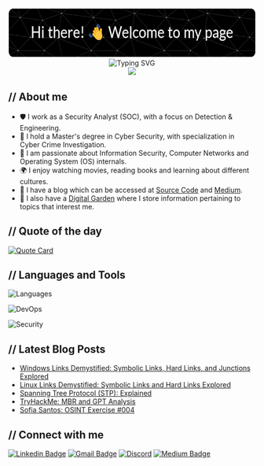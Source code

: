 <div align="center">
  <!-- Banner Image -->
  <!-- https://leviarista.github.io/github-profile-header-generator/ -->
  <img src="https://raw.githubusercontent.com/dvdmtw98/dvdmtw98/main/assets/github-header.png" width="600" height="100" alt="Banner Image">
</div>

<div align="center">
  <!-- Typewriter Introduction Image -->
  <!-- https://readme-typing-svg.demolab.com/demo/ -->
  <img src="https://readme-typing-svg.demolab.com?font=Fira+Code&weight=500&size=36&pause=1000&center=true&vCenter=true&width=700&height=70&lines=David+Varghese;Cyber+Security+Student" alt="Typing SVG" />
</div>

<div align="center">
  <!-- Page Vist Counter -->
  <!-- https://github.com/antonkomarev/github-profile-views-counter -->
  <img src="https://komarev.com/ghpvc/?username=dvdmtw98&style=flat-square">
</div>

## // About me

- 🛡️ I work as a Security Analyst (SOC), with a focus on Detection & Engineering.
- 🏫 I hold a Master's degree in Cyber Security, with specialization in Cyber Crime Investigation.
- 🌱  I am passionate about Information Security, Computer Networks and Operating System (OS) internals.
- 🌍 I enjoy watching movies, reading books and learning about different cultures.
- 📝 I have a blog which can be accessed at [Source Code](https://blog.davidvarghese.net) and [Medium](https://david-varghese.medium.com/).
- 📒 I also have a [Digital Garden](https://notes.davidvarghese.net) where I store information pertaining to topics that interest me.

## // Quote of the day

<!-- https://github.com/PiyushSuthar/github-readme-quotes -->
<a href="https://github.com/piyushsuthar/github-readme-quotes">
  <img src="https://quotes-github-readme.vercel.app/api?type=horizontal&theme=dark" alt="Quote Card">
</a>

## // Languages and Tools

<!-- https://skillicons.dev/ -->
![Languages](https://skillicons.dev/icons?i=py,powershell,bash,docker,git,github)

![DevOps](https://skillicons.dev/icons?i=azure,vscode,cloudflare,ubuntu,arch,windows)

<!-- https://builder.syvixor.com/ -->
![Security](https://skills.syvixor.com/api/icons?i=kalilinux,splunk,metasploit)

## // Latest Blog Posts

<!-- https://github.com/gautamkrishnar/blog-post-workflow -->
<!-- BLOG-POST-LIST:START -->
- [Windows Links Demystified: Symbolic Links, Hard Links, and Junctions Explored](https://blog.davidvarghese.net/posts/windows-links-demystified/)
- [Linux Links Demystified: Symbolic Links and Hard Links Explored](https://blog.davidvarghese.net/posts/linux-links-demystified/)
- [Spanning Tree Protocol &lpar;STP&rpar;: Explained](https://blog.davidvarghese.net/posts/stp-explained/)
- [TryHackMe: MBR and GPT Analysis](https://blog.davidvarghese.net/posts/tryhackme-mbr-and-gpt-analysis/)
- [Sofia Santos: OSINT Exercise #004](https://blog.davidvarghese.net/posts/sofia-santos-osint-exercise-004/)
<!-- BLOG-POST-LIST:END -->

## // Connect with me

<!-- https://shields.io/badges/static-badge -->
<!-- Format: https://img.shields.io/badge/text-color.svg?&style=for-the-badge&logo=logo&logoColor=color -->
[![Linkedin Badge](https://img.shields.io/badge/david--varghese-0077B5.svg?&style=for-the-badge&logo=linkedin&logoColor=white)](https://www.linkedin.com/in/david-varghese/)
[![Gmail Badge](https://img.shields.io/badge/dvdmtw99@gmail.com-c14438.svg?&style=for-the-badge&logo=gmail&logoColor=white)](mailto:dvdmtw99@gmail.com)
[![Discord](https://img.shields.io/badge/0xBitShift-7289da.svg?&style=for-the-badge&logo=discord&logoColor=white)](https://discordapp.com/users/757082677483536404)
[![Medium Badge](https://img.shields.io/badge/david--varghese-12100E.svg?&style=for-the-badge&logo=medium&logoColor=white)](https://medium.com/@david-varghese)
